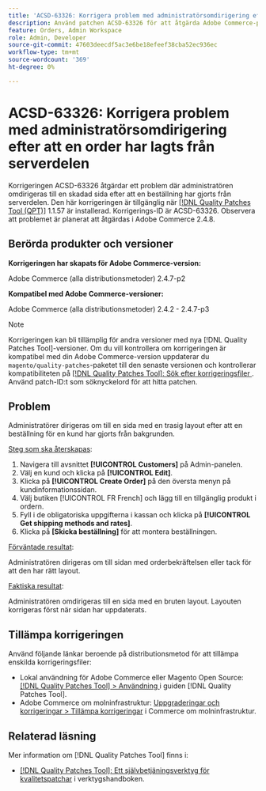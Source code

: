 ```yaml
---
title: 'ACSD-63326: Korrigera problem med administratörsomdirigering efter att en order har lagts från serverdelen'
description: Använd patchen ACSD-63326 för att åtgärda Adobe Commerce-problemet där administratören omdirigeras till en skadad sida efter att ha gjort en beställning från backend-enheten.
feature: Orders, Admin Workspace
role: Admin, Developer
source-git-commit: 47603deecdf5ac3e6be18efeef38cba52ec936ec
workflow-type: tm+mt
source-wordcount: '369'
ht-degree: 0%

---
```


# ACSD-63326: Korrigera problem med administratörsomdirigering efter att en order har lagts från serverdelen

Korrigeringen ACSD-63326 åtgärdar ett problem där administratören omdirigeras till en skadad sida efter att en beställning har gjorts från serverdelen. Den här korrigeringen är tillgänglig när [[!DNL Quality Patches Tool (QPT)]](/help/tools/quality-patches-tool/quality-patches-tool-to-self-serve-quality-patches.md) 1.1.57 är installerad. Korrigerings-ID är ACSD-63326. Observera att problemet är planerat att åtgärdas i Adobe Commerce 2.4.8.

## Berörda produkter och versioner

**Korrigeringen har skapats för Adobe Commerce-version:**

Adobe Commerce (alla distributionsmetoder) 2.4.7-p2

**Kompatibel med Adobe Commerce-versioner:**

Adobe Commerce (alla distributionsmetoder) 2.4.2 - 2.4.7-p3

>[!NOTE]
>
>Korrigeringen kan bli tillämplig för andra versioner med nya [!DNL Quality Patches Tool]-versioner. Om du vill kontrollera om korrigeringen är kompatibel med din Adobe Commerce-version uppdaterar du `magento/quality-patches`-paketet till den senaste versionen och kontrollerar kompatibiliteten på [[!DNL Quality Patches Tool]: Sök efter korrigeringsfiler ](https://experienceleague.adobe.com/tools/commerce-quality-patches/index.html). Använd patch-ID:t som söknyckelord för att hitta patchen.

## Problem

Administratörer dirigeras om till en sida med en trasig layout efter att en beställning för en kund har gjorts från bakgrunden.

<u>Steg som ska återskapas</u>:

1. Navigera till avsnittet **[!UICONTROL Customers]** på Admin-panelen.
1. Välj en kund och klicka på **[!UICONTROL Edit]**.
1. Klicka på **[!UICONTROL Create Order]** på den översta menyn på kundinformationssidan.
1. Välj butiken [!UICONTROL FR French] och lägg till en tillgänglig produkt i ordern.
1. Fyll i de obligatoriska uppgifterna i kassan och klicka på **[!UICONTROL Get shipping methods and rates]**.
1. Klicka på **[Skicka beställning]** för att montera beställningen.

<u>Förväntade resultat</u>:

Administratören dirigeras om till sidan med orderbekräftelsen eller tack för att den har rätt layout.

<u>Faktiska resultat</u>:

Administratören omdirigeras till en sida med en bruten layout. Layouten korrigeras först när sidan har uppdaterats.

## Tillämpa korrigeringen

Använd följande länkar beroende på distributionsmetod för att tillämpa enskilda korrigeringsfiler:

* Lokal användning för Adobe Commerce eller Magento Open Source: [[!DNL Quality Patches Tool] > Användning ](/help/tools/quality-patches-tool/usage.md) i guiden [!DNL Quality Patches Tool].
* Adobe Commerce om molninfrastruktur: [Uppgraderingar och korrigeringar > Tillämpa korrigeringar](https://experienceleague.adobe.com/docs/commerce-cloud-service/user-guide/develop/upgrade/apply-patches.html) i Commerce om molninfrastruktur.


## Relaterad läsning

Mer information om [!DNL Quality Patches Tool] finns i:

* [[!DNL Quality Patches Tool]: Ett självbetjäningsverktyg för kvalitetspatchar](/help/tools/quality-patches-tool/quality-patches-tool-to-self-serve-quality-patches.md) i verktygshandboken.
